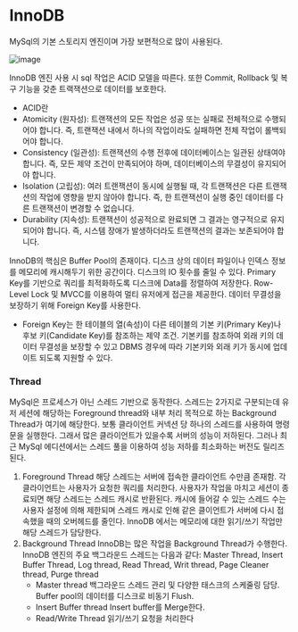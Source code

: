 # InnoDB

MySql의 기본 스토리지 엔진이며 가장 보편적으로 많이 사용된다. 


![image](https://github.com/Yuhyeingjoo/MySql-Study/assets/54518241/b97823fe-99bf-46f9-9d0d-5a2125e49773)

InnoDB 엔진 사용 시 sql 작업은 ACID 모델을 따른다. 또한 Commit, Rollback 및 복구 기능을 갖춘 트랙잭션으로 데이터를 보호한다. 

- ACID란 
- Atomicity (원자성): 트랜잭션의 모든 작업은 성공 또는 실패로 전체적으로 수행되어야 합니다. 즉, 트랜잭션 내에서 하나의 작업이라도 실패하면 전체 작업이 롤백되어야 합니다.
- Consistency (일관성): 트랜잭션의 수행 전후에 데이터베이스는 일관된 상태여야 합니다. 즉, 모든 제약 조건이 만족되어야 하며, 데이터베이스의 무결성이 유지되어야 합니다.
- Isolation (고립성): 여러 트랜잭션이 동시에 실행될 때, 각 트랜잭션은 다른 트랜잭션의 작업에 영향을 받지 않아야 합니다. 즉, 한 트랜잭션이 실행 중인 데이터를 다른 트랜잭션이 변경할 수 없습니다.
- Durability (지속성): 트랜잭션이 성공적으로 완료되면 그 결과는 영구적으로 유지되어야 합니다. 즉, 시스템 장애가 발생하더라도 트랜잭션의 결과는 보존되어야 합니다.

InnoDB의 핵심은 Buffer Pool의 존재이다. 디스크 상의 데이터 파일이나 인덱스 정보를 메모리에 캐시해두기 위한 공간이다. 디스크의 IO 횟수를 줄일 수 있다. Primary Key를 기반으로 쿼리를 최적화하도록 디스크에 Data를 정렬하여 저장한다. Row-Level Lock 및 MVCC를 이용하여 멀티 유저에게 접근을 제공한다. 데이터 무결성을 보장하기 위해 Foreign Key를 사용한다. 

- Foreign Key는 한 테이블의 열(속성)이 다른 테이블의 기본 키(Primary Key)나 후보 키(Candidate Key)를 참조하는 제약 조건. 기본키를 참조하여 외래 키의 데이터 무결성을 보장할 수 있고 DBMS 경우에 따라 기본키와 외래 키가 동시에 업데이트 되도록 지원할 수 있다.



### Thread

MySql은 프로세스가 아닌 스레드 기반으로 동작한다. 스레드는 2가지로 구분되는데 유저 세션에 해당하는 Foreground thread와 내부 처리 목적으로 하는 Background Thread가 여기에 해당한다. 
보통 클라이언트 커넥션 당 하나의 스레드를 사용하여 명령문을 실행한다. 그래서 많은 클라이언트가 있을수록 서버의 성능이 저하된다. 그러나 최근 MySql 에디션에서는 스레드 풀을 이용하여 성능 저하를 최소화하는 버전도 릴리즈된다.

1. Foreground Thread
   해당 스레드는 서버에 접속한 클라이언트 수만큼 존재함. 각 클라이언트는 사용자가 요청한 쿼리를 처리한다. 사용자가 작업을 마치고 세션이 종료되면 해당 스레드는 스레드 캐시로 반환된다. 캐시에 들어갈 수 있는 스레드 수는 사용자 설정에 의해 제한되며 스레드 캐시로 인해 같은 클이언트가 서버에 다시 접속했을 때의 오버헤드를 줄인다. InnoDB 에서는 메모리에 대한 읽기/쓰기 작업만 해당 스레드가 담당한다.
2. Background Thread
   InnoDB는 많은 작업을 Background Thread가 수행한다. InnoDB 엔진의 주요 백그라운드 스레드는 다음과 같다: Master Thread, Insert Buffer Thread, Log thread, Read Thread, Writ thread, Page Cleaner thread, Purge thread
      - Master thread
         백그라운드 스레드 관리 및 다양한 태스크의 스케줄링 담당. Buffer pool의 데이터를 디스크로 비동기 Flush.
      - Insert Buffer thread
         Insert buffer를 Merge한다.
      - Read/Write Thread
         읽기/쓰기 요청을 처리한다

